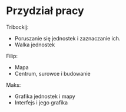 # Przydział pracy

Tribockij:
  - Poruszanie się jednostek i zaznaczanie ich.
  - Walka jednostek

Filip:
  - Mapa
  - Centrum, surowce i budowanie

Maks:
 - Grafika jednostek i mapy
 - Interfejs i jego grafika
